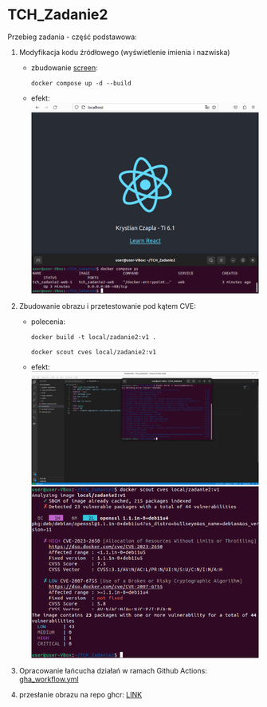 # TCH_Zadanie2

Przebieg zadania - część podstawowa:
 1. Modyfikacja kodu źródłowego (wyświetlenie imienia i nazwiska)
    * zbudowanie [screen](screens/TCH2_3.png):
        ```
        docker compose up -d --build
        ```
    * efekt:
        ![image](screens/TCH2_5.png)

 2. Zbudowanie obrazu i przetestowanie pod kątem CVE:
    * polecenia:
        ```
        docker build -t local/zadanie2:v1 .
        ```
        ```
        docker scout cves local/zadanie2:v1
        ```

    * efekt:
        ![image](screens/TCH2_1.png)
        ![image](screens/TCH2_2.png)

 3. Opracowanie łańcucha działań w ramach Github Actions:
    [gha_workflow.yml](.github/workflows/gha_workflow.yml)

 4. przesłanie obrazu na repo ghcr:
    [LINK](https://github.com/users/krystiancz21/packages/container/package/tchzadanie2)